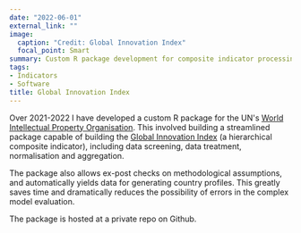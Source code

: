 ```yaml
---
date: "2022-06-01"
external_link: ""
image:
  caption: "Credit: Global Innovation Index"
  focal_point: Smart
summary: Custom R package development for composite indicator processing
tags:
- Indicators
- Software
title: Global Innovation Index
---
```


Over 2021-2022 I have developed a custom R package for the UN's [World Intellectual Property Organisation](https://www.wipo.int/portal/en/index.html). This involved building a streamlined package capable of building the [Global Innovation Index](https://www.globalinnovationindex.org/Home) (a hierarchical composite indicator), including data screening, data treatment, normalisation and aggregation.

The package also allows ex-post checks on methodological assumptions, and automatically yields data for generating country profiles. This greatly saves time and dramatically reduces the possibility of errors in the complex model evaluation.

The package is hosted at a private repo on Github.
